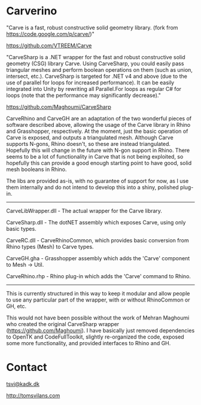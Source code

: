 # Carverino

"Carve is a fast, robust constructive solid geometry library. (fork from https://code.google.com/p/carve/)"

https://github.com/VTREEM/Carve

"CarveSharp is a .NET wrapper for the fast and robust constructive solid geometry (CSG) library Carve. Using CarveSharp, you could easily pass triangular meshes and perform boolean operations on them (such as union, intersect, etc.). CarveSharp is targeted for .NET v4 and above (due to the use of parallel for loops for increased performance). It can be easily integrated into Unity by rewriting all Parallel.For loops as regular C# for loops (note that the performance may significantly decrease)."

https://github.com/Maghoumi/CarveSharp

CarveRhino and CarveGH are an adaptation of the two wonderful pieces of software described above, allowing the usage of the Carve library in Rhino and Grasshopper, respectively. At the moment, just the basic operation of Carve is exposed, and outputs a triangulated mesh. Although Carve supports N-gons, Rhino doesn't, so these are instead triangulated. Hopefully this will change in the future with N-gon support in Rhino. There seems to be a lot of functionality in Carve that is not being exploited, so hopefully this can provide a good enough starting point to have good, solid mesh booleans in Rhino.

The libs are provided as-is, with no guarantee of support for now, as I use them internally and do not intend to develop this into a shiny, polished plug-in.

---

CarveLibWrapper.dll - The actual wrapper for the Carve library.

CarveSharp.dll - The dotNET assembly which exposes Carve, using only basic types.

CarveRC.dll - CarveRhinoCommon, which provides basic conversion from Rhino types (Mesh) to Carve types.

CarveGH.gha - Grasshopper assembly which adds the 'Carve' component to Mesh -> Util.

CarveRhino.rhp - Rhino plug-in which adds the 'Carve' command to Rhino.

---

This is currently structured in this way to keep it modular and allow people to use any particular part of the wrapper, with or without RhinoCommon or GH, etc.

This would not have been possible without the work of Mehran Maghoumi who created the original CarveSharp wrapper (https://github.com/Maghoumi). I have basically just removed dependencies to OpenTK and CodeFullToolkit, slightly re-organized the code, exposed some more functionality, and provided interfaces to Rhino and GH.

# Contact

tsvi@kadk.dk

http://tomsvilans.com
